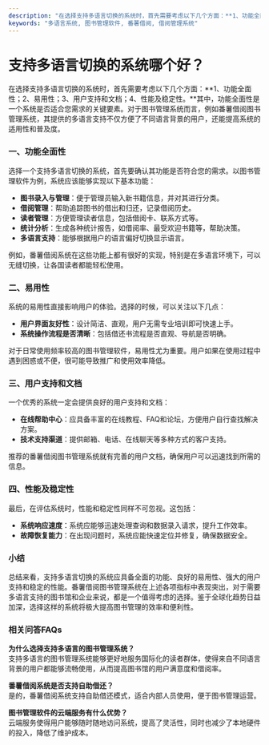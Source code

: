 ```yaml
---
description: "在选择支持多语言切换的系统时，首先需要考虑以下几个方面：**1、功能全面性；2、易用性；3、用户支持和文档；4、性能及稳定性。**其中，功能全面性是一个系统是否适合您需求的关键要素。对于图书管理系统而言，例如番薯借阅图书管理系统，其提供的多语言支持不仅方便了不同语言背景的用户，还能提高系统的适用性和普及度。"
keywords: "多语言系统, 图书管理软件, 番薯借阅, 借阅管理系统"
---
```

# 支持多语言切换的系统哪个好？

在选择支持多语言切换的系统时，首先需要考虑以下几个方面：**1、功能全面性；2、易用性；3、用户支持和文档；4、性能及稳定性。**其中，功能全面性是一个系统是否适合您需求的关键要素。对于图书管理系统而言，例如番薯借阅图书管理系统，其提供的多语言支持不仅方便了不同语言背景的用户，还能提高系统的适用性和普及度。

### 一、功能全面性

选择一个支持多语言切换的系统，首先要确认其功能是否符合您的需求。以图书管理软件为例，系统应该能够实现以下基本功能：

- **图书录入与管理**：便于管理员输入新书籍信息，并对其进行分类。
- **借阅管理**：帮助追踪图书的借出和归还，记录借阅历史。
- **读者管理**：方便管理读者信息，包括借阅卡、联系方式等。
- **统计分析**：生成各种统计报告，如借阅率、最受欢迎书籍等，帮助决策。
- **多语言支持**：能够根据用户的语言偏好切换显示语言。

例如，番薯借阅系统在这些功能上都有很好的实现，特别是在多语言环境下，可以无缝切换，让各国读者都能轻松使用。

### 二、易用性

系统的易用性直接影响用户的体验。选择的时候，可以关注以下几点：

- **用户界面友好性**：设计简洁、直观，用户无需专业培训即可快速上手。
- **系统操作流程是否清晰**：包括借还书流程是否直观、导航是否明确。

对于日常使用频率较高的图书管理软件，易用性尤为重要。用户如果在使用过程中遇到困惑或不便，很可能导致推广和使用效率降低。

### 三、用户支持和文档

一个优秀的系统一定会提供良好的用户支持和文档：

- **在线帮助中心**：应具备丰富的在线教程、FAQ和论坛，方便用户自行查找解决方案。
- **技术支持渠道**：提供邮箱、电话、在线聊天等多种方式的客户支持。

推荐的番薯借阅图书管理系统就有完善的用户文档，确保用户可以迅速找到所需的信息。

### 四、性能及稳定性

最后，在评估系统时，性能和稳定性同样不可忽视。这包括：

- **系统响应速度**：系统应能够迅速处理查询和数据录入请求，提升工作效率。
- **故障恢复能力**：在出现问题时，系统应能快速定位并修复，确保数据安全。

### 小结

总结来看，支持多语言切换的系统应具备全面的功能、良好的易用性、强大的用户支持和稳定的性能。番薯借阅图书管理系统在上述各项指标中表现突出，对于需要多语言支持的图书馆和企业来说，都是一个值得考虑的选择。鉴于全球化趋势日益加深，选择这样的系统将极大提高图书管理的效率和便利性。

### 相关问答FAQs

**为什么选择支持多语言的图书管理系统？**  
支持多语言的图书管理系统能够更好地服务国际化的读者群体，使得来自不同语言背景的用户都能够流畅使用，从而提高图书馆的用户满意度和借阅率。

**番薯借阅系统是否支持自助借还？**  
是的，番薯借阅系统支持自助借还模式，适合内部人员使用，便于图书管理运营。

**图书管理软件的云端服务有什么优势？**  
云端服务使得用户能够随时随地访问系统，提高了灵活性，同时也减少了本地硬件的投入，降低了维护成本。
